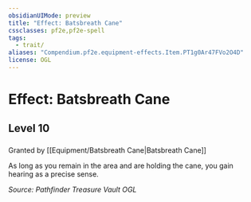 ```yaml
---
obsidianUIMode: preview
title: "Effect: Batsbreath Cane"
cssclasses: pf2e,pf2e-spell
tags:
  - trait/
aliases: "Compendium.pf2e.equipment-effects.Item.PT1g0Ar47FVo2O4D"
license: OGL
---
```

# Effect: Batsbreath Cane
## Level 10
### 






Granted by [[Equipment/Batsbreath Cane|Batsbreath Cane]]

As long as you remain in the area and are holding the cane, you gain hearing as a precise sense.

*Source: Pathfinder Treasure Vault*
*OGL*